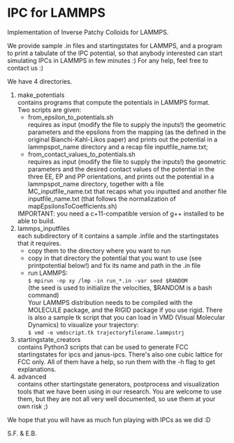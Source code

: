 <h1>IPC for LAMMPS</h1>
<p>Implementation of Inverse Patchy Colloids for LAMMPS.</p>

<p>We provide sample .in files and startingstates for LAMMPS, and
a program to print a tabulate of the IPC potential, so that
anybody interested can start simulating IPCs in LAMMPS in few minutes :)
For any help, feel free to contact us :)</p>

<p>We have 4 directories.</p>

<ol>
  <li> make_potentials <br>
    contains programs that compute the potentials in LAMMPS format. <br>
    Two scripts are given:<br>
    <ul>
       <li>
       from_epsilon_to_potentials.sh <br>
       requires as input (modify the file to supply the inputs!)
       the geometric parameters and the epsilons from the mapping (as the defined
       in the original Bianchi-Kahl-Likos paper) and prints out the potential
       in a lammpspot_name directory and a recap file inputfile_name.txt;
       </li>
       <li>
       from_contact_values_to_potentials.sh <br>
       requires as input (modify the file to supply the inputs!)
       the geometric parameters and the desired contact values of the potential
       in the three EE, EP and PP orientations, and prints out the potential
       in a lammpspot_name directory, together with a file MC_inputfile_name.txt
       that recaps what you inputted and another file inputfile_name.txt (that
       follows the normalization of mapEpsilonsToCoefficients.sh)
       </li>
    </ul>
    IMPORTANT: you need a c+11-compatible version of g++ installed to be able to build.
  </li>

  <li> lammps_inputfiles <br>
    each subdirectory of it contains a sample .infile and the
    startingstates that it requires.
    <ul>
      <li>copy them to the directory where you want to run</li>
      <li>copy in that directory the potential that you want to use
        (see printpotential below!)
        and fix its name and path in the .in file</li>
      <li>run LAMMPS: <br>
         <code>$ mpirun -np xy <path>/lmp -in run_*.in -var seed $RANDOM </code> <br>
       (the seed is used to initialize the velocities, $RANDOM is a bash command) <br>
    Your LAMMPS distribution needs to be compiled with the MOLECULE package,
    and the RIGID package if you use rigid.
    There is also a sample tk script that you can load in VMD (Visual Molecular
    Dynamics) to visualize your trajectory:<br>
    <code>$ vmd -e vmdscript.tk trajectoryfilename.lammpstrj</code>
        </li>
    </ul>
  </li>

  <li> startingstate_creators <br>
    contains Python3 scripts that can be used to generate FCC startingstates
    for ipcs and janus-ipcs. There's also one cubic lattice for FCC only.
    All of them have a help, so run them with the -h flag to get explanations.
  </li>

  <li> advanced <br>
    contains other startingstate generators, postprocess and visualization
    tools that we have been using in our research.
    You are welcome to use them, but they are not all very well documented,
    so use them at your own risk ;)
  </li>
</ol>

<p>We hope that you will have as much fun playing with IPCs as we did :D</p>
<p>S.F. & E.B. </p>
